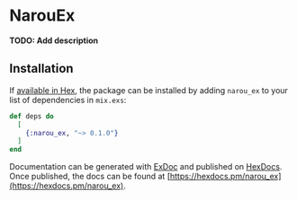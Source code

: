 # NarouEx

**TODO: Add description**

## Installation

If [available in Hex](https://hex.pm/docs/publish), the package can be installed
by adding `narou_ex` to your list of dependencies in `mix.exs`:

```elixir
def deps do
  [
    {:narou_ex, "~> 0.1.0"}
  ]
end
```

Documentation can be generated with [ExDoc](https://github.com/elixir-lang/ex_doc)
and published on [HexDocs](https://hexdocs.pm). Once published, the docs can
be found at [https://hexdocs.pm/narou_ex](https://hexdocs.pm/narou_ex).


